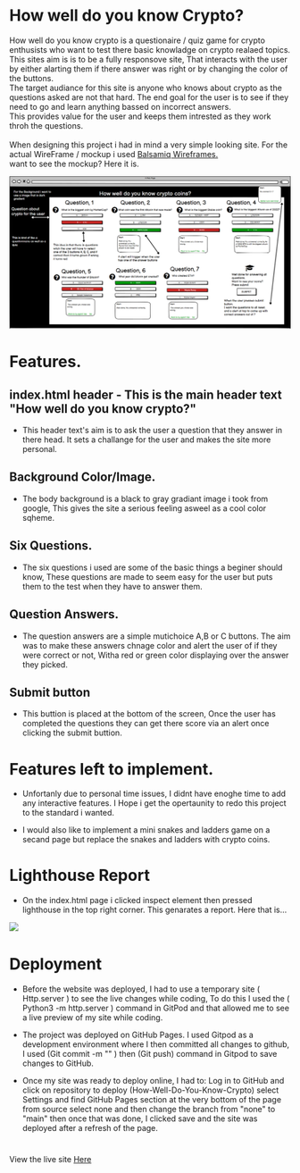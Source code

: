 # How well do you know Crypto?
<p>
How well do you know crypto is a questionaire / quiz game for crypto enthusists who want to test there basic knowladge on crypto realaed topics. <br>
This sites aim is is to be a fully responsove site, That interacts with the user by either alarting them if there answer was right or by changing the color of the buttons.<br>
The target audiance for this site is anyone who knows about crypto as the questions asked are not that hard.
The end goal for the user is to see if they need to go and learn anything bassed on incorrect answers.<br>
This provides value for the user and keeps them intrested as they work throh the questions.
<br>
<br> 
When designing this project i had in mind a very simple looking site. For the actual WireFrame / mockup i used <a href="https://balsamiq.com/">Balsamiq Wireframes.</a><br>
want to see the mockup? Here it is.
</p>
<img src="assets/images/Wireframe.png" alt="image of mockup wireframe" style="max-width: 100%;">

# Features.
## index.html header - This is the main header text "How well do you know crypto?" 
* This header text's aim is to ask the user a question that they answer in there head. It sets a challange for the user and makes the site more personal.

## Background Color/Image.
* The body background is a black to gray gradiant image i took from google, This gives the site a serious feeling asweel as a cool color sqheme.

## Six Questions.
* The six questions i used are some of the basic things a beginer should know, These questions are made to seem easy for the user but puts them to the test when they have to answer them.

## Question Answers.
* The question answers are a simple mutichoice A,B or C buttons. The aim was to make these answers chnage color and alert the user of if they were correct or not, Witha  red or green color displaying over the answer they picked.

## Submit button
* This buttion is placed at the bottom of the screen, Once the user has completed the questions they can get there score via an alert once clicking the submit buttion.

# Features left to implement.
* Unfortanly due to personal time issues, I didnt have enoghe time to add any interactive features. I Hope i get the opertaunity to redo this project to the standard i wanted.

* I would also like to implement a mini snakes and ladders game on a secand page but replace the snakes and ladders with crypto coins.

# Lighthouse Report
* On the index.html page i clicked inspect element then pressed lighthouse in the top right corner. This genarates a report. Here that is...

<img src="/workspace/How-well-do-you-know-crypto/assets/images/lighthouseReport.png" max-width= 100%; height=700px>

#
# Deployment
* Before the website was deployed,
I had to use a temporary site ( Http.server ) to see the live changes while coding, To do this I used the ( Python3 -m http.server ) command in GitPod and that allowed me to see a live preview of my site while coding.

* The project was deployed on GitHub Pages.
I used Gitpod as a development environment where I then committed all changes to github, I used (Git commit -m "" ) then (Git push) command in Gitpod to save changes to GitHub.

* Once my site was ready to deploy online, I had to:
Log in to GitHub and click on repository to deploy (How-Well-Do-You-Know-Crypto) select Settings and find GitHub Pages section at the very bottom of the page from source select none and then change the branch from "none" to "main" then once that was done, I clicked save and the site was deployed after a refresh of the page.
#

View the live site <a href="">Here</a>